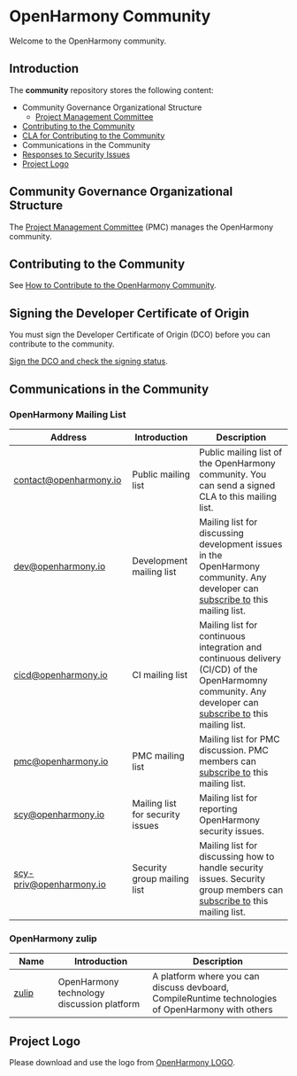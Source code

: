 # OpenHarmony Community
Welcome to the OpenHarmony community.

## Introduction
The **community** repository stores the following content:

- Community Governance Organizational Structure
    - [Project Management Committee](/zh/pmc.md)
- [Contributing to the Community](https://gitee.com/openharmony/docs/blob/master/en/contribute/Readme-EN.md)
- [CLA for Contributing to the Community](/cla)
- Communications in the Community
- [Responses to Security Issues](https://gitee.com/openharmony/security)
- [Project Logo](/logo)

## Community Governance Organizational Structure

The [Project Management Committee](/zh/pmc.md) (PMC) manages the OpenHarmony community.

## Contributing to the Community

See [How to Contribute to the OpenHarmony Community](https://gitee.com/openharmony/docs/blob/master/en/contribute/Readme-EN.md).

## Signing the Developer Certificate of Origin

You must sign the Developer Certificate of Origin (DCO) before you can contribute to the community.

[Sign the DCO and check the signing status](https://dco.openharmony.io/sign/Z2l0ZWUlMkZvcGVuX2hhcm1vbnk=).

## Communications in the Community

### OpenHarmony Mailing List
| Address                           | Introduction | Description                                        |
| ---------------------------------------|---------- | ------------------------------------------------------------ |
| contact@openharmony.io <img width=150/>  | Public mailing list <img width=100/> | Public mailing list of the OpenHarmony community. You can send a signed CLA to this mailing list. <img width=200/> |
| dev@openharmony.io  <img width=150/>| Development mailing list <img width=100/> | Mailing list for discussing development issues in the OpenHarmony community. Any developer can [subscribe to](https://lists.openatom.io/postorius/lists/dev.openharmony.io) this mailing list. <img width=200/> |
| cicd@openharmony.io <img width=150/> | CI mailing list <img width=100/> | Mailing list for continuous integration and continuous delivery (CI/CD) of the OpenHarmomny community. Any developer can [subscribe to](https://lists.openatom.io/postorius/lists/cicd.openharmony.io) this mailing list. <img width=200/> |
| pmc@openharmony.io  <img width=150/>| PMC mailing list <img width=100/> | Mailing list for PMC discussion. PMC members can [subscribe to](https://lists.openatom.io/postorius/lists/pmc.openharmony.io/) this mailing list. <img width=200/> |
| scy@openharmony.io <img width=150/> | Mailing list for security issues <img width=100/> | Mailing list for reporting OpenHarmony security issues. <img width=200/> |
| scy-priv@openharmony.io  <img width=150/>| Security group mailing list <img width=100/> | Mailing list for discussing how to handle security issues. Security group members can [subscribe to](https://lists.openatom.io/postorius/lists/scy-priv.openharmony.io/) this mailing list. <img width=200/> |


### OpenHarmony zulip
| Name                              | Introduction | Description                                               |
| ---------------------------------------|---------- | ------------------------------------------------------------ |
| [zulip](https://zulip.openharmony.cn/join/u7vafdcbyia32bsssygwbbee/) <img width=150/>  | OpenHarmony technology discussion platform <img width=100/> | A platform where you can discuss devboard, CompileRuntime technologies of OpenHarmony with others <img width=200/> |


## Project Logo

Please download and use the logo from [OpenHarmony LOGO](/logo).
